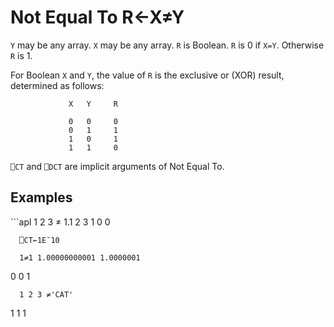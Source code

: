 <div style="display: none;">
  ≠
</div>






<h1 class="heading"><span class="name">Not Equal To</span> <span class="command">R←X≠Y</span></h1>



`Y` may be any array. `X` may be any array. `R` is Boolean. `R` is 0 if `X=Y`. Otherwise `R` is 1.


For Boolean `X` and `Y`, the value of `R` is the exclusive or (XOR)  result, determined as follows:
```apl
             X   Y     R
      
             0   0     0
             0   1     1
             1   0     1
             1   1     0
```


`⎕CT` and `⎕DCT` are  implicit arguments of Not Equal To.


<h2 class="example">Examples</h2>
```apl
      1 2 3 ≠ 1.1 2 3
1 0 0
 
      ⎕CT←1E¯10
 
      1≠1 1.00000000001 1.0000001
0 0 1
 
      1 2 3 ≠'CAT'
1 1 1
```


